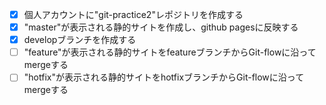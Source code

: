 - [X] 個人アカウントに"git-practice2"レポジトリを作成する
- [x] "master"が表示される静的サイトを作成し、github pagesに反映する
- [x] developブランチを作成する
- [ ] "feature"が表示される静的サイトをfeatureブランチからGit-flowに沿ってmergeする
- [ ] "hotfix"が表示される静的サイトをhotfixブランチからGit-flowに沿ってmergeする
